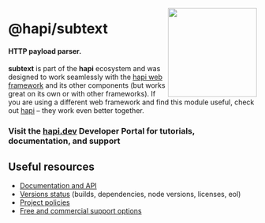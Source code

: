 <a href="https://hapi.dev"><img src="https://raw.githubusercontent.com/hapijs/assets/master/images/family.png" width="180px" align="right" /></a>

# @hapi/subtext

#### HTTP payload parser.

**subtext** is part of the **hapi** ecosystem and was designed to work seamlessly with the [hapi web framework](https://hapi.dev) and its other components (but works great on its own or with other frameworks). If you are using a different web framework and find this module useful, check out [hapi](https://hapi.dev) – they work even better together.

### Visit the [hapi.dev](https://hapi.dev) Developer Portal for tutorials, documentation, and support

## Useful resources

- [Documentation and API](https://hapi.dev/family/subtext/)
- [Versions status](https://hapi.dev/resources/status/#subtext) (builds, dependencies, node versions, licenses, eol)
- [Project policies](https://hapi.dev/policies/)
- [Free and commercial support options](https://hapi.dev/support/)
